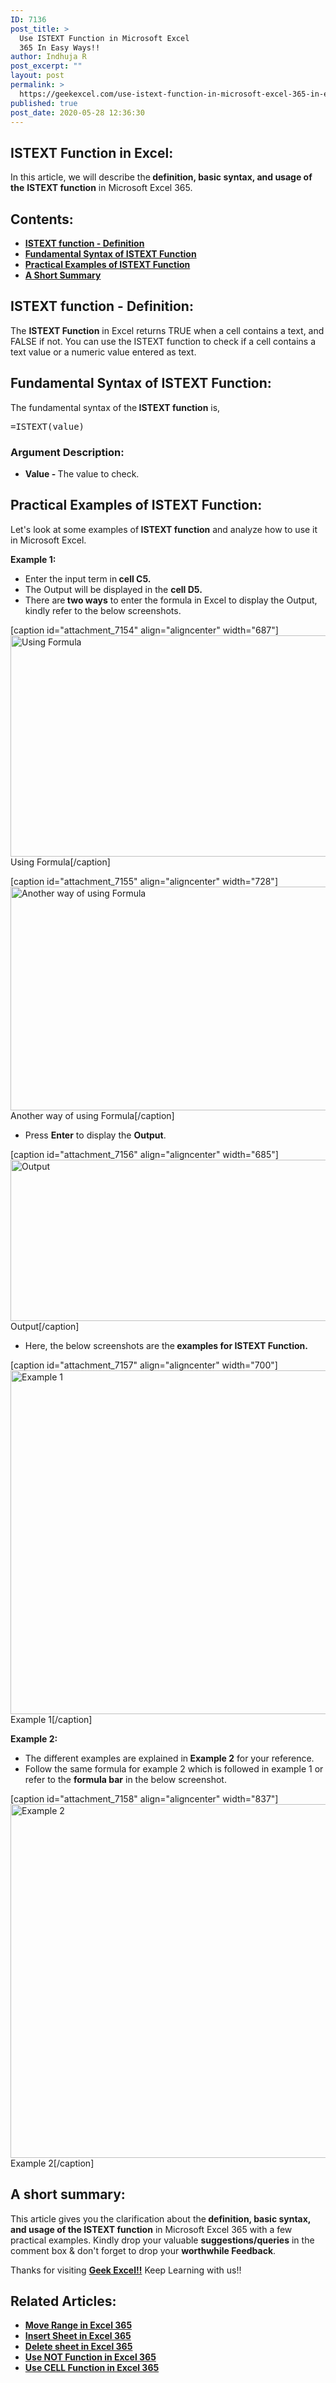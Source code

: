 ```yaml
---
ID: 7136
post_title: >
  Use ISTEXT Function in Microsoft Excel
  365 In Easy Ways!!
author: Indhuja R
post_excerpt: ""
layout: post
permalink: >
  https://geekexcel.com/use-istext-function-in-microsoft-excel-365-in-easy-ways/
published: true
post_date: 2020-05-28 12:36:30
---
```

<h2>ISTEXT Function in Excel:</h2>
In this article, we will describe the<strong> definition, basic syntax, and usage of the</strong> <strong>ISTEXT function</strong> in Microsoft Excel 365.
<h2>Contents:</h2>
<ul>
 	<li><a href="#1"><strong>ISTEXT function - Definition</strong></a></li>
 	<li><a href="#2"><strong>Fundamental Syntax of ISTEXT Function</strong></a></li>
 	<li><a href="#3"><strong>Practical Examples of ISTEXT Function</strong></a></li>
 	<li><a href="#4"><strong>A Short Summary</strong></a></li>
</ul>
<h2 id="1">ISTEXT function - Definition:</h2>
The <strong>ISTEXT Function</strong> in Excel returns TRUE when a cell contains a text, and FALSE if not. You can use the ISTEXT function to check if a cell contains a text value or a numeric value entered as text.
<h2 id="2">Fundamental Syntax of ISTEXT Function:</h2>
The fundamental syntax of the<strong> ISTEXT function</strong> is,
<pre>=ISTEXT(value)</pre>
<h3><strong>Argument Description:</strong></h3>
<ul>
 	<li><b><b>Value - </b></b>The value to check.</li>
</ul>
<h2 id="3">Practical Examples of ISTEXT Function:</h2>
Let's look at some examples of<strong> ISTEXT </strong><b>function</b> and analyze how to use it in Microsoft Excel.

<strong>Example 1:</strong>
<ul>
 	<li>Enter the input term in<strong> cell C5.</strong></li>
 	<li>The Output will be displayed in the <strong>cell D5.</strong></li>
 	<li>There are<strong> two ways</strong> to enter the formula in Excel to display the Output, kindly refer to the below screenshots.</li>
</ul>
[caption id="attachment_7154" align="aligncenter" width="687"]<img class="wp-image-7154 size-full" src="https://geekexcel.com/wp-content/uploads/2020/05/Screenshot_1-40.png" alt="Using Formula" width="687" height="354" /> Using Formula[/caption]

[caption id="attachment_7155" align="aligncenter" width="728"]<img class="wp-image-7155 size-full" src="https://geekexcel.com/wp-content/uploads/2020/05/Screenshot_2-32.png" alt="Another way of using Formula" width="728" height="358" /> Another way of using Formula[/caption]
<ul>
 	<li>Press <strong>Enter</strong> to display the <strong>Output</strong>.</li>
</ul>
[caption id="attachment_7156" align="aligncenter" width="685"]<img class="wp-image-7156 size-full" src="https://geekexcel.com/wp-content/uploads/2020/05/Screenshot_3-28.png" alt="Output" width="685" height="258" /> Output[/caption]
<ul>
 	<li>Here, the below screenshots are the<strong> examples for ISTEXT Function.</strong></li>
</ul>
[caption id="attachment_7157" align="aligncenter" width="700"]<img class="wp-image-7157 size-full" src="https://geekexcel.com/wp-content/uploads/2020/05/Screenshot_4-11.png" alt="Example 1" width="700" height="550" /> Example 1[/caption]

<strong>Example 2:</strong>
<ul>
 	<li>The different examples are explained in<strong> Example 2</strong> for your reference.</li>
 	<li>Follow the same formula for example 2 which is followed in example 1 or refer to the <strong>formula bar</strong> in the below screenshot.</li>
</ul>
[caption id="attachment_7158" align="aligncenter" width="837"]<img class="wp-image-7158 size-full" src="https://geekexcel.com/wp-content/uploads/2020/05/Screenshot_5-2.png" alt="Example 2" width="837" height="566" /> Example 2[/caption]
<h2 id="4">A short summary:</h2>
This article gives you the clarification about the<strong> definition, basic syntax, and usage of the ISTEXT function</strong> in Microsoft Excel 365 with a few practical examples. Kindly drop your valuable <strong>suggestions/queries</strong> in the comment box &amp; don't forget to drop your <strong>worthwhile Feedback</strong>.

Thanks for visiting <strong><a href="https://geekexcel.com/">Geek Excel!!</a></strong> Keep Learning with us!!
<h2>Related Articles:</h2>
<ul>
 	<li><a href="https://geekexcel.com/how-to-move-range-in-microsoft-excel-365/" rel="nofollow"><strong>Move Range in Excel 365</strong></a></li>
 	<li><a href="https://geekexcel.com/how-to-insert-sheet-in-microsoft-excel-365/" rel="nofollow"><strong>Insert Sheet in Excel 365</strong></a></li>
 	<li><a href="https://geekexcel.com/how-to-delete-sheet-in-microsoft-excel-365/" rel="nofollow"><strong>Delete sheet in Excel 365</strong></a></li>
 	<li><a href="https://geekexcel.com/how-to-use-not-function-in-microsoft-excel-365/" rel="nofollow"><strong>Use NOT Function in Excel 365</strong></a></li>
 	<li><a href="https://geekexcel.com/use-cell-function-in-microsoft-excel-365-simple-methods/" rel="nofollow"><strong>Use CELL Function in Excel 365</strong></a></li>
</ul>
